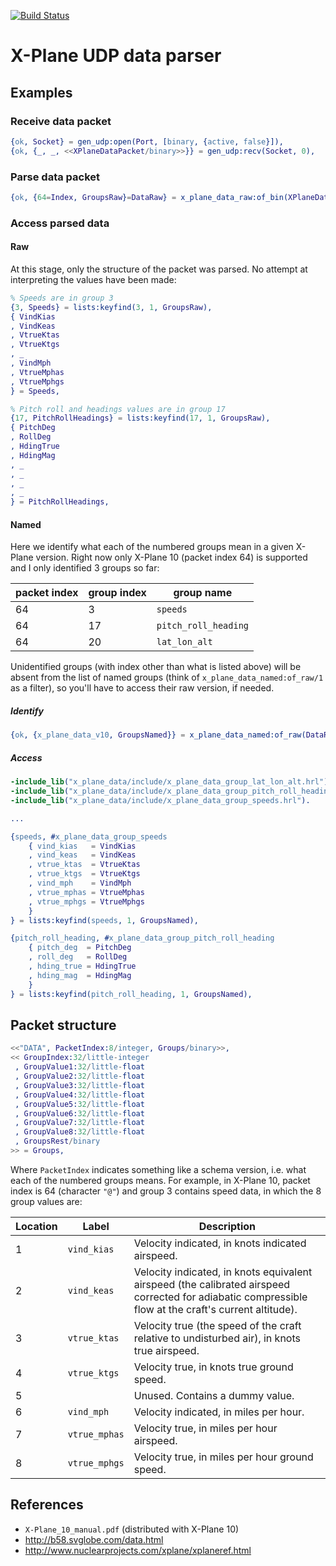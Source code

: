 [![Build Status](https://travis-ci.org/ibnfirnas/erlang-x_plane_data.svg?branch=master)](https://travis-ci.org/ibnfirnas/erlang-x_plane_data)

X-Plane UDP data parser
=======================

Examples
--------

### Receive data packet

```erlang
{ok, Socket} = gen_udp:open(Port, [binary, {active, false}]),
{ok, {_, _, <<XPlaneDataPacket/binary>>}} = gen_udp:recv(Socket, 0),
```

### Parse data packet

```erlang
{ok, {64=Index, GroupsRaw}=DataRaw} = x_plane_data_raw:of_bin(XPlaneDataPacket),
```

### Access parsed data

#### Raw

At this stage, only the structure of the packet was parsed. No attempt at
interpreting the values have been made:

```erlang
% Speeds are in group 3
{3, Speeds} = lists:keyfind(3, 1, GroupsRaw),
{ VindKias
, VindKeas
, VtrueKtas
, VtrueKtgs
, _
, VindMph
, VtrueMphas
, VtrueMphgs
} = Speeds,

% Pitch roll and headings values are in group 17
{17, PitchRollHeadings} = lists:keyfind(17, 1, GroupsRaw),
{ PitchDeg
, RollDeg
, HdingTrue
, HdingMag
, _
, _
, _
, _
} = PitchRollHeadings,
```

#### Named

Here we identify what each of the numbered groups mean in a given X-Plane
version. Right now only X-Plane 10 (packet index 64) is supported and I only
identified 3 groups so far:

| packet index | group index | group name           |
|--------------|-------------|----------------------|
| 64           | 3           | `speeds`             |
| 64           | 17          | `pitch_roll_heading` |
| 64           | 20          | `lat_lon_alt`        |

Unidentified groups (with index other than what is listed above) will be
absent from the list of named groups (think of `x_plane_data_named:of_raw/1` as
a filter), so you'll have to access their raw version, if needed.

##### Identify
```erlang
{ok, {x_plane_data_v10, GroupsNamed}} = x_plane_data_named:of_raw(DataRaw),
```

##### Access
```erlang
-include_lib("x_plane_data/include/x_plane_data_group_lat_lon_alt.hrl").
-include_lib("x_plane_data/include/x_plane_data_group_pitch_roll_heading.hrl").
-include_lib("x_plane_data/include/x_plane_data_group_speeds.hrl").

...

{speeds, #x_plane_data_group_speeds
    { vind_kias   = VindKias
    , vind_keas   = VindKeas
    , vtrue_ktas  = VtrueKtas
    , vtrue_ktgs  = VtrueKtgs
    , vind_mph    = VindMph
    , vtrue_mphas = VtrueMphas
    , vtrue_mphgs = VtrueMphgs
    }
} = lists:keyfind(speeds, 1, GroupsNamed),

{pitch_roll_heading, #x_plane_data_group_pitch_roll_heading
    { pitch_deg  = PitchDeg
    , roll_deg   = RollDeg
    , hding_true = HdingTrue
    , hding_mag  = HdingMag
    }
} = lists:keyfind(pitch_roll_heading, 1, GroupsNamed),
```

Packet structure
----------------

```erlang
<<"DATA", PacketIndex:8/integer, Groups/binary>>,
<< GroupIndex:32/little-integer
 , GroupValue1:32/little-float
 , GroupValue2:32/little-float
 , GroupValue3:32/little-float
 , GroupValue4:32/little-float
 , GroupValue5:32/little-float
 , GroupValue6:32/little-float
 , GroupValue7:32/little-float
 , GroupValue8:32/little-float
 , GroupsRest/binary
>> = Groups,
```

Where `PacketIndex` indicates something like a schema version, i.e. what each
of the numbered groups means. For example, in X-Plane 10, packet index is 64
(character `"@"`) and group 3 contains speed data, in which the 8 group values
are:

| Location | Label         | Description |
|----------|---------------|-------------|
|    1     | `vind_kias`   | Velocity indicated, in knots indicated airspeed. |
|    2     | `vind_keas`   | Velocity indicated, in knots equivalent airspeed (the calibrated airspeed corrected for adiabatic compressible flow at the craft's current altitude). |
|    3     | `vtrue_ktas`  | Velocity true (the speed of the craft relative to undisturbed air), in knots true airspeed. |
|    4     | `vtrue_ktgs`  | Velocity true, in knots true ground speed. |
|    5     |               | Unused. Contains a dummy value. |
|    6     | `vind_mph`    | Velocity indicated, in miles per hour. |
|    7     | `vtrue_mphas` | Velocity true, in miles per hour airspeed. |
|    8     | `vtrue_mphgs` | Velocity true, in miles per hour ground speed. |


References
----------

- `X-Plane_10_manual.pdf` (distributed with X-Plane 10)
- http://b58.svglobe.com/data.html
- http://www.nuclearprojects.com/xplane/xplaneref.html
